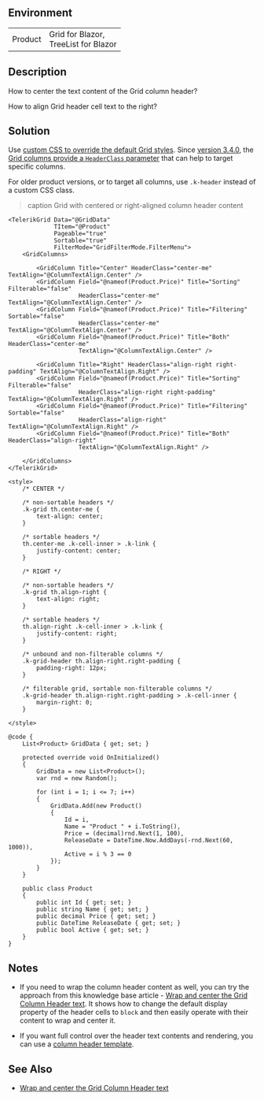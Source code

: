 
## Environment
<table>
<tbody>
<tr>
<td>Product</td>
<td>Grid for Blazor, <br /> TreeList for Blazor</td>
</tr>
</tbody>
</table>

## Description

How to center the text content of the Grid column header?

How to align Grid header cell text to the right?

## Solution

Use [custom CSS to override the default Grid styles](slug:themes-override). Since [version 3.4.0](https://www.telerik.com/support/whats-new/blazor-ui/release-history/ui-for-blazor-3-4-0), the [Grid columns provide a `HeaderClass` parameter](slug:components/grid/columns/bound) that can help to target specific columns.

For older product versions, or to target all columns, use `.k-header` instead of a custom CSS class.

>caption Grid with centered or right-aligned column header content

````RAZOR
<TelerikGrid Data="@GridData"
             TItem="@Product"
             Pageable="true"
             Sortable="true"
             FilterMode="GridFilterMode.FilterMenu">
    <GridColumns>

        <GridColumn Title="Center" HeaderClass="center-me" TextAlign="@ColumnTextAlign.Center" />
        <GridColumn Field="@nameof(Product.Price)" Title="Sorting" Filterable="false"
                    HeaderClass="center-me" TextAlign="@ColumnTextAlign.Center" />
        <GridColumn Field="@nameof(Product.Price)" Title="Filtering" Sortable="false"
                    HeaderClass="center-me" TextAlign="@ColumnTextAlign.Center" />
        <GridColumn Field="@nameof(Product.Price)" Title="Both" HeaderClass="center-me"
                    TextAlign="@ColumnTextAlign.Center" />

        <GridColumn Title="Right" HeaderClass="align-right right-padding" TextAlign="@ColumnTextAlign.Right" />
        <GridColumn Field="@nameof(Product.Price)" Title="Sorting" Filterable="false"
                    HeaderClass="align-right right-padding" TextAlign="@ColumnTextAlign.Right" />
        <GridColumn Field="@nameof(Product.Price)" Title="Filtering" Sortable="false"
                    HeaderClass="align-right" TextAlign="@ColumnTextAlign.Right" />
        <GridColumn Field="@nameof(Product.Price)" Title="Both" HeaderClass="align-right"
                    TextAlign="@ColumnTextAlign.Right" />

    </GridColumns>
</TelerikGrid>

<style>
    /* CENTER */

    /* non-sortable headers */
    .k-grid th.center-me {
        text-align: center;
    }

    /* sortable headers */
    th.center-me .k-cell-inner > .k-link {
        justify-content: center;
    }

    /* RIGHT */

    /* non-sortable headers */
    .k-grid th.align-right {
        text-align: right;
    }

    /* sortable headers */
    th.align-right .k-cell-inner > .k-link {
        justify-content: right;
    }

    /* unbound and non-filterable columns */
    .k-grid-header th.align-right.right-padding {
        padding-right: 12px;
    }

    /* filterable grid, sortable non-filterable columns */
    .k-grid-header th.align-right.right-padding > .k-cell-inner {
        margin-right: 0;
    }

</style>

@code {
    List<Product> GridData { get; set; }

    protected override void OnInitialized()
    {
        GridData = new List<Product>();
        var rnd = new Random();

        for (int i = 1; i <= 7; i++)
        {
            GridData.Add(new Product()
            {
                Id = i,
                Name = "Product " + i.ToString(),
                Price = (decimal)rnd.Next(1, 100),
                ReleaseDate = DateTime.Now.AddDays(-rnd.Next(60, 1000)),
                Active = i % 3 == 0
            });
        }
    }

    public class Product
    {
        public int Id { get; set; }
        public string Name { get; set; }
        public decimal Price { get; set; }
        public DateTime ReleaseDate { get; set; }
        public bool Active { get; set; }
    }
}
````

## Notes

* If you need to wrap the column header content as well, you can try the approach from this knowledge base article - [Wrap and center the Grid Column Header text](slug:grid-kb-wrap-and-center-column-header-text). It shows how to change the default display property of the header cells to `block` and then easily operate with their content to wrap and center it.

* If you want full control over the header text contents and rendering, you can use a [column header template](slug:grid-templates-column-header).

## See Also

* [Wrap and center the Grid Column Header text](slug:grid-kb-wrap-and-center-column-header-text)
